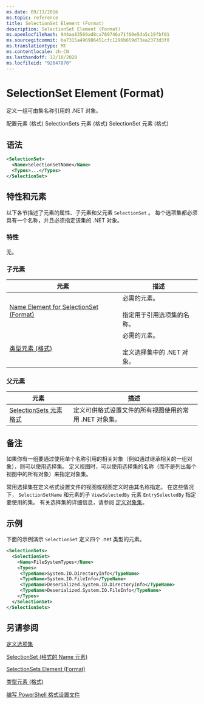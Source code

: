 ```yaml
---
ms.date: 09/13/2016
ms.topic: reference
title: SelectionSet Element (Format)
description: SelectionSet Element (Format)
ms.openlocfilehash: 944aa83569ad8ca789746a71f60e5da5c19fbf01
ms.sourcegitcommit: ba7315a496986451cfc1296b659d73ea2373d3f0
ms.translationtype: MT
ms.contentlocale: zh-CN
ms.lasthandoff: 12/10/2020
ms.locfileid: "92647870"
---
```

# <a name="selectionset-element-format"></a>SelectionSet Element (Format)

定义一组可由集名称引用的 .NET 对象。

配置元素 (格式) SelectionSets 元素 (格式) SelectionSet 元素 (格式) 

## <a name="syntax"></a>语法

```xml
<SelectionSet>
  <Name>SelectionSetName</Name>
  <Types>...</Types>
</SelectionSet>
```

## <a name="attributes-and-elements"></a>特性和元素

以下各节描述了元素的属性、子元素和父元素 `SelectionSet` 。 每个选项集都必须具有一个名称，并且必须指定该集的 .NET 对象。

### <a name="attributes"></a>特性

无。

### <a name="child-elements"></a>子元素

|元素|描述|
|-------------|-----------------|
|[Name Element for SelectionSet (Format)](./name-element-for-selectionset-format.md)|必需的元素。<br /><br /> 指定用于引用选项集的名称。|
|[类型元素 (格式) ](./types-element-for-selectionset-format.md)|必需的元素。<br /><br /> 定义选择集中的 .NET 对象。|

### <a name="parent-elements"></a>父元素

|元素|描述|
|-------------|-----------------|
|[SelectionSets 元素格式](./selectionsets-element-format.md)|定义可供格式设置文件的所有视图使用的常用 .NET 对象集。|

## <a name="remarks"></a>备注

如果你有一组要通过使用单个名称引用的相关对象（例如通过继承相关的一组对象），则可以使用选择集。 定义视图时，可以使用选择集的名称（而不是列出每个视图中的所有对象）来指定对象集。

常用选择集在定义格式设置文件的视图或视图定义时由其名称指定。 在这些情况下， `SelectionSetName` 和元素的子 `ViewSelectedBy` 元素 `EntrySelectedBy` 指定要使用的集。 有关选择集的详细信息，请参阅 [定义对象集](./defining-selection-sets.md)。

## <a name="example"></a>示例

下面的示例演示 `SelectionSet` 定义四个 .net 类型的元素。

```xml
<SelectionSets>
  <SelectionSet>
    <Name>FileSystemTypes</Name>
    <Types>
     <TypeName>System.IO.DirectoryInfo</TypeName>
     <TypeName>System.IO.FileInfo</TypeName>
     <TypeName>Deserialized.System.IO.DirectoryInfo</TypeName>
     <TypeName>Deserialized.System.IO.FileInfo</TypeName>
    </Types>
  </SelectionSet>
</SelectionSets>
```

## <a name="see-also"></a>另请参阅

[定义选项集](./defining-selection-sets.md)

[SelectionSet (格式的 Name 元素) ](./name-element-for-selectionset-format.md)

[SelectionSets Element (Format)](./selectionsets-element-format.md)

[类型元素 (格式) ](./types-element-for-selectionset-format.md)

[编写 PowerShell 格式设置文件](./writing-a-powershell-formatting-file.md)
